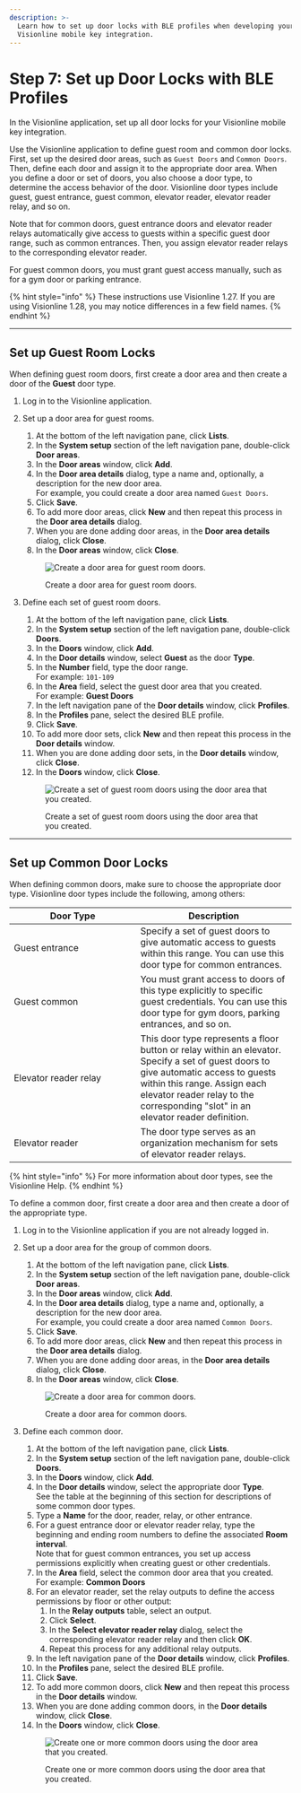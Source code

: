 ```yaml
---
description: >-
  Learn how to set up door locks with BLE profiles when developing your
  Visionline mobile key integration.
---
```


# Step 7: Set up Door Locks with BLE Profiles

In the Visionline application, set up all door locks for your Visionline mobile key integration.

Use the Visionline application to define guest room and common door locks. First, set up the desired door areas, such as `Guest Doors` and `Common Doors`. Then, define each door and assign it to the appropriate door area. When you define a door or set of doors, you also choose a door type, to determine the access behavior of the door. Visionline door types include guest, guest entrance, guest common, elevator reader, elevator reader relay, and so on.

Note that for common doors, guest entrance doors and elevator reader relays automatically give access to guests within a specific guest door range, such as common entrances. Then, you assign elevator reader relays to the corresponding elevator reader.

For guest common doors, you must grant guest access manually, such as for a gym door or parking entrance.

{% hint style="info" %}
These instructions use Visionline 1.27. If you are using Visionline 1.28, you may notice differences in a few field names.
{% endhint %}

***

## Set up Guest Room Locks

When defining guest room doors, first create a door area and then create a door of the **Guest** door type.

1. Log in to the Visionline application.
2.  Set up a door area for guest rooms.

    1. At the bottom of the left navigation pane, click **Lists**.
    2. In the **System setup** section of the left navigation pane, double-click **Door areas**.
    3. In the **Door areas** window, click **Add**.
    4. In the **Door area details** dialog, type a name and, optionally, a description for the new door area.\
       For example, you could create a door area named `Guest Doors`.
    5. Click **Save**.
    6. To add more door areas, click **New** and then repeat this process in the **Door area details** dialog.
    7. When you are done adding door areas, in the **Door area details** dialog, click **Close**.
    8. In the **Door areas** window, click **Close**.

    <figure><img src="../../../../../.gitbook/assets/visionline-add-guest-door-area.png" alt="Create a door area for guest room doors."><figcaption><p>Create a door area for guest room doors.</p></figcaption></figure>
3.  Define each set of guest room doors.

    1. At the bottom of the left navigation pane, click **Lists**.
    2. In the **System setup** section of the left navigation pane, double-click **Doors**.
    3. In the **Doors** window, click **Add**.
    4. In the **Door details** window, select **Guest** as the door **Type**.
    5. In the **Number** field, type the door range.\
       For example: `101-109`
    6. In the **Area** field, select the guest door area that you created.\
       For example: **Guest Doors**
    7. In the left navigation pane of the **Door details** window, click **Profiles**.
    8. In the **Profiles** pane, select the desired BLE profile.
    9. Click **Save**.
    10. To add more door sets, click **New** and then repeat this process in the **Door details** window.
    11. When you are done adding door sets, in the **Door details** window, click **Close**.
    12. In the **Doors** window, click **Close**.

    <figure><img src="../../../../../.gitbook/assets/visionline-add-guest-doors-ble-profile.png" alt="Create a set of guest room doors using the door area that you created."><figcaption><p>Create a set of guest room doors using the door area that you created.</p></figcaption></figure>

***

## Set up Common Door Locks

When defining common doors, make sure to choose the appropriate door type. Visionline door types include the following, among others:

<table><thead><tr><th width="210">Door Type</th><th>Description</th></tr></thead><tbody><tr><td>Guest entrance</td><td>Specify a set of guest doors to give automatic access to guests within this range. You can use this door type for common entrances.</td></tr><tr><td>Guest common</td><td>You must grant access to doors of this type explicitly to specific guest credentials. You can use this door type for gym doors, parking entrances, and so on. </td></tr><tr><td>Elevator reader relay</td><td>This door type represents a floor button or relay within an elevator. Specify a set of guest doors to give automatic access to guests within this range. Assign each elevator reader relay to the corresponding "slot" in an elevator reader definition.</td></tr><tr><td>Elevator reader</td><td>The door type serves as an organization mechanism for sets of elevator reader relays.</td></tr></tbody></table>

{% hint style="info" %}
For more information about door types, see the Visionline Help.
{% endhint %}

To define a common door, first create a door area and then create a door of the appropriate type.

1. Log in to the Visionline application if you are not already logged in.
2.  Set up a door area for the group of common doors.

    1. At the bottom of the left navigation pane, click **Lists**.
    2. In the **System setup** section of the left navigation pane, double-click **Door areas**.
    3. In the **Door areas** window, click **Add**.
    4. In the **Door area details** dialog, type a name and, optionally, a description for the new door area.\
       For example, you could create a door area named `Common Doors`.
    5. Click **Save**.
    6. To add more door areas, click **New** and then repeat this process in the **Door area details** dialog.
    7. When you are done adding door areas, in the **Door area details** dialog, click **Close**.
    8. In the **Door areas** window, click **Close**.

    <figure><img src="../../../../../.gitbook/assets/visionline-add-common-door-area.png" alt="Create a door area for common doors."><figcaption><p>Create a door area for common doors.</p></figcaption></figure>
3.  Define each common door.

    1. At the bottom of the left navigation pane, click **Lists**.
    2. In the **System setup** section of the left navigation pane, double-click **Doors**.
    3. In the **Doors** window, click **Add**.
    4. In the **Door details** window, select the appropriate door **Type**.\
       See the table at the beginning of this section for descriptions of some common door types.
    5. Type a **Name** for the door, reader, relay, or other entrance.
    6. For a guest entrance door or elevator reader relay, type the beginning and ending room numbers to define the associated **Room interval**.\
       Note that for guest common entrances, you set up access permissions explicitly when creating guest or other credentials.
    7. In the **Area** field, select the common door area that you created.\
       For example: **Common Doors**
    8. For an elevator reader, set the relay outputs to define the access permissions by floor or other output:
       1. In the **Relay outputs** table, select an output.
       2. Click **Select**.
       3. In the **Select elevator reader relay** dialog, select the corresponding elevator reader relay and then click **OK**.
       4. Repeat this process for any additional relay outputs.
    9. In the left navigation pane of the **Door details** window, click **Profiles**.
    10. In the **Profiles** pane, select the desired BLE profile.
    11. Click **Save**.
    12. To add more common doors, click **New** and then repeat this process in the **Door details** window.
    13. When you are done adding common doors, in the **Door details** window, click **Close**.
    14. In the **Doors** window, click **Close**.

    <figure><img src="../../../../../.gitbook/assets/visionline-add-common-entrance-door-ble-profile.png" alt="Create one or more common doors using the door area that you created."><figcaption><p>Create one or more common doors using the door area that you created.</p></figcaption></figure>
